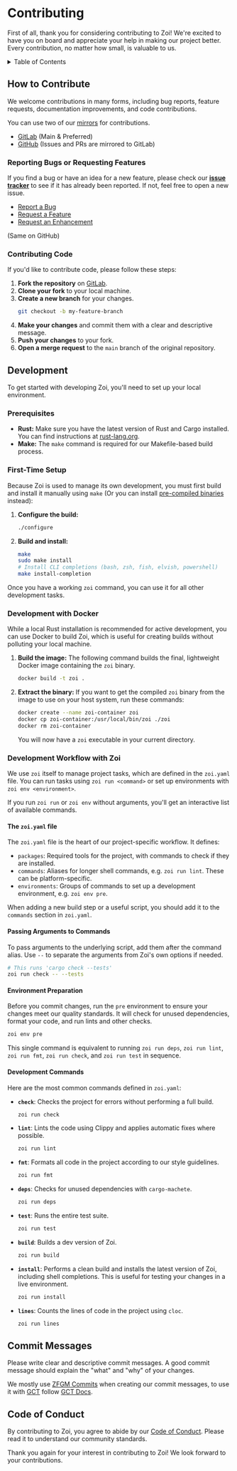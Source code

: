 # Contributing

First of all, thank you for considering contributing to Zoi! We're excited to have you on board and appreciate your help in making our project better. Every contribution, no matter how small, is valuable to us.

<details>
<summary>Table of Contents</summary>

- [How to Contribute](#how-to-contribute)
  - [Reporting Bugs or Requesting Features](#reporting-bugs-or-requesting-features)
  - [Contributing Code](#contributing-code)
- [Development](#development)
  - [Prerequisites](#prerequisites)
  - [First-Time Setup](#first-time-setup)
  - [Development with Docker](#development-with-docker)
  - [Development Workflow with Zoi](#development-workflow-with-zoi)
    - [The `zoi.yaml` file](#the-zoiyaml-file)
    - [Passing Arguments to Commands](#passing-arguments-to-commands)
    - [Environment Preparation](#environment-preparation)
    - [Development Commands](#development-commands)
- [Commit Messages](#commit-messages)
- [Code of Conduct](#code-of-conduct)

</details>

## How to Contribute

We welcome contributions in many forms, including bug reports, feature requests, documentation improvements, and code contributions.

You can use two of our [mirrors](/README.md#-repositories-mirrors) for contributions.

- [GitLab](https://gitlab.com/Zillowe/Zillwen/Zusty/Zoi) (Main & Preferred)
- [GitHub](https://github.com/Zillowe/Zoi) (Issues and PRs are mirrored to GitLab)

### Reporting Bugs or Requesting Features

If you find a bug or have an idea for a new feature, please check our [**issue tracker**](https://gitlab.com/Zillowe/Zillwen/Zusty/Zoi/-/issues) to see if it has already been reported. If not, feel free to open a new issue.

- [Report a Bug](https://gitlab.com/Zillowe/Zillwen/Zusty/Zoi/-/issues/new?issuable_template=Bug%20Report)
- [Request a Feature](https://gitlab.com/Zillowe/Zillwen/Zusty/Zoi/-/issues/new?issuable_template=Feature%20Request)
- [Request an Enhancement](https://gitlab.com/Zillowe/Zillwen/Zusty/Zoi/-/issues/new?issuable_template=Enhancement%20Request)

(Same on GitHub)

### Contributing Code

If you'd like to contribute code, please follow these steps:

1.  **Fork the repository** on [GitLab](https://gitlab.com/Zillowe/Zillwen/Zusty/Zoi).
2.  **Clone your fork** to your local machine.
3.  **Create a new branch** for your changes.
    ```sh
    git checkout -b my-feature-branch
    ```
4.  **Make your changes** and commit them with a clear and descriptive message.
5.  **Push your changes** to your fork.
6.  **Open a merge request** to the `main` branch of the original repository.

## Development

To get started with developing Zoi, you'll need to set up your local environment.

### Prerequisites

- **Rust:** Make sure you have the latest version of Rust and Cargo installed. You can find instructions at [rust-lang.org](https://www.rust-lang.org/tools/install).
- **Make:** The `make` command is required for our Makefile-based build process.

### First-Time Setup

Because Zoi is used to manage its own development, you must first build and install it manually using `make` (Or you can install [pre-compiled binaries](/README.md#-installation) instead):

1.  **Configure the build:**
    ```sh
    ./configure
    ```
2.  **Build and install:**
    ```sh
    make
    sudo make install
    # Install CLI completions (bash, zsh, fish, elvish, powershell)
    make install-completion
    ```

Once you have a working `zoi` command, you can use it for all other development tasks.

### Development with Docker

While a local Rust installation is recommended for active development, you can use Docker to build Zoi, which is useful for creating builds without polluting your local machine.

1.  **Build the image:**
    The following command builds the final, lightweight Docker image containing the `zoi` binary.

    ```sh
    docker build -t zoi .
    ```

2.  **Extract the binary:**
    If you want to get the compiled `zoi` binary from the image to use on your host system, run these commands:
    ```sh
    docker create --name zoi-container zoi
    docker cp zoi-container:/usr/local/bin/zoi ./zoi
    docker rm zoi-container
    ```
    You will now have a `zoi` executable in your current directory.

### Development Workflow with Zoi

We use `zoi` itself to manage project tasks, which are defined in the `zoi.yaml` file. You can run tasks using `zoi run <command>` or set up environments with `zoi env <environment>`.

If you run `zoi run` or `zoi env` without arguments, you'll get an interactive list of available commands.

#### The `zoi.yaml` file

The `zoi.yaml` file is the heart of our project-specific workflow. It defines:

- `packages`: Required tools for the project, with commands to check if they are installed.
- `commands`: Aliases for longer shell commands, e.g. `zoi run lint`. These can be platform-specific.
- `environments`: Groups of commands to set up a development environment, e.g. `zoi env pre`.

When adding a new build step or a useful script, you should add it to the `commands` section in `zoi.yaml`.

#### Passing Arguments to Commands

To pass arguments to the underlying script, add them after the command alias. Use `--` to separate the arguments from Zoi's own options if needed.

```sh
# This runs 'cargo check --tests'
zoi run check -- --tests
```

#### Environment Preparation

Before you commit changes, run the `pre` environment to ensure your changes meet our quality standards. It will check for unused dependencies, format your code, and run lints and other checks.

```sh
zoi env pre
```

This single command is equivalent to running `zoi run deps`, `zoi run lint`, `zoi run fmt`, `zoi run check`, and `zoi run test` in sequence.

#### Development Commands

Here are the most common commands defined in `zoi.yaml`:

- **`check`**: Checks the project for errors without performing a full build.

  ```sh
  zoi run check
  ```

- **`lint`**: Lints the code using Clippy and applies automatic fixes where possible.

  ```sh
  zoi run lint
  ```

- **`fmt`**: Formats all code in the project according to our style guidelines.

  ```sh
  zoi run fmt
  ```

- **`deps`**: Checks for unused dependencies with `cargo-machete`.

  ```sh
  zoi run deps
  ```

- **`test`**: Runs the entire test suite.

  ```sh
  zoi run test
  ```

- **`build`**: Builds a dev version of Zoi.

  ```sh
  zoi run build
  ```

- **`install`**: Performs a clean build and installs the latest version of Zoi, including shell completions. This is useful for testing your changes in a live environment.

  ```sh
  zoi run install
  ```

- **`lines`**: Counts the lines of code in the project using `cloc`.
  ```sh
  zoi run lines
  ```

## Commit Messages

Please write clear and descriptive commit messages. A good commit message should explain the "what" and "why" of your changes.

We mostly use [ZFGM Commits](https://zillowe.qzz.io/docs/methods/zfgm/commits) when creating our commit messages, to use it with [GCT](https://gitlab.com/Zillowe/Zillwen/Zusty/GCT) follow [GCT Docs](https://zillowe.qzz.io/docs/zds/gct).

## Code of Conduct

By contributing to Zoi, you agree to abide by our [Code of Conduct](./CODE_OF_CONDUCT.md). Please read it to understand our community standards.

Thank you again for your interest in contributing to Zoi! We look forward to your contributions.
